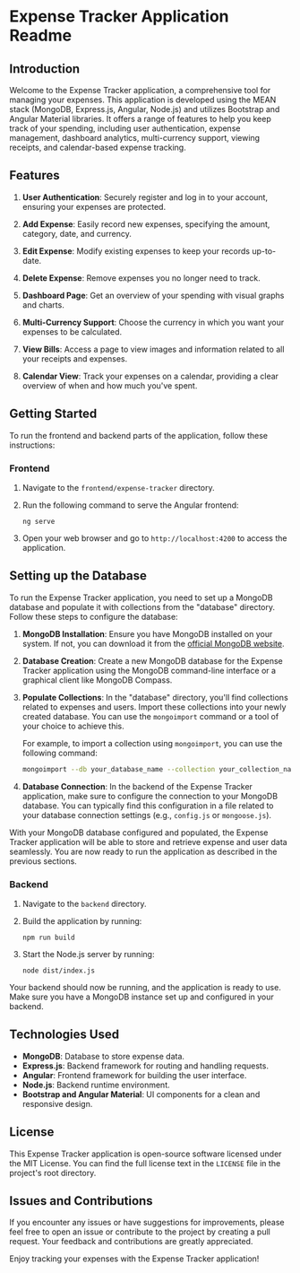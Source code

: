 # Expense Tracker Application Readme

## Introduction

Welcome to the Expense Tracker application, a comprehensive tool for managing your expenses. This application is developed using the MEAN stack (MongoDB, Express.js, Angular, Node.js) and utilizes Bootstrap and Angular Material libraries. It offers a range of features to help you keep track of your spending, including user authentication, expense management, dashboard analytics, multi-currency support, viewing receipts, and calendar-based expense tracking.

## Features

1. **User Authentication**: Securely register and log in to your account, ensuring your expenses are protected.

2. **Add Expense**: Easily record new expenses, specifying the amount, category, date, and currency.

3. **Edit Expense**: Modify existing expenses to keep your records up-to-date.

4. **Delete Expense**: Remove expenses you no longer need to track.

5. **Dashboard Page**: Get an overview of your spending with visual graphs and charts.

6. **Multi-Currency Support**: Choose the currency in which you want your expenses to be calculated.

7. **View Bills**: Access a page to view images and information related to all your receipts and expenses.

8. **Calendar View**: Track your expenses on a calendar, providing a clear overview of when and how much you've spent.

## Getting Started

To run the frontend and backend parts of the application, follow these instructions:

### Frontend

1. Navigate to the `frontend/expense-tracker` directory.

2. Run the following command to serve the Angular frontend:
   ```
   ng serve
   ```

3. Open your web browser and go to `http://localhost:4200` to access the application.

## Setting up the Database

To run the Expense Tracker application, you need to set up a MongoDB database and populate it with collections from the "database" directory. Follow these steps to configure the database:

1. **MongoDB Installation**: Ensure you have MongoDB installed on your system. If not, you can download it from the [official MongoDB website](https://www.mongodb.com/try/download/community).

2. **Database Creation**: Create a new MongoDB database for the Expense Tracker application using the MongoDB command-line interface or a graphical client like MongoDB Compass.

3. **Populate Collections**: In the "database" directory, you'll find collections related to expenses and users. Import these collections into your newly created database. You can use the `mongoimport` command or a tool of your choice to achieve this.

   For example, to import a collection using `mongoimport`, you can use the following command:

   ```bash
   mongoimport --db your_database_name --collection your_collection_name --file path/to/collection.json
   ```

4. **Database Connection**: In the backend of the Expense Tracker application, make sure to configure the connection to your MongoDB database. You can typically find this configuration in a file related to your database connection settings (e.g., `config.js` or `mongoose.js`).

With your MongoDB database configured and populated, the Expense Tracker application will be able to store and retrieve expense and user data seamlessly. You are now ready to run the application as described in the previous sections.

### Backend

1. Navigate to the `backend` directory.

2. Build the application by running:
   ```
   npm run build
   ```

3. Start the Node.js server by running:
   ```
   node dist/index.js
   ```

Your backend should now be running, and the application is ready to use. Make sure you have a MongoDB instance set up and configured in your backend.

## Technologies Used

- **MongoDB**: Database to store expense data.
- **Express.js**: Backend framework for routing and handling requests.
- **Angular**: Frontend framework for building the user interface.
- **Node.js**: Backend runtime environment.
- **Bootstrap and Angular Material**: UI components for a clean and responsive design.

## License

This Expense Tracker application is open-source software licensed under the MIT License. You can find the full license text in the `LICENSE` file in the project's root directory.

## Issues and Contributions

If you encounter any issues or have suggestions for improvements, please feel free to open an issue or contribute to the project by creating a pull request. Your feedback and contributions are greatly appreciated.

Enjoy tracking your expenses with the Expense Tracker application!
